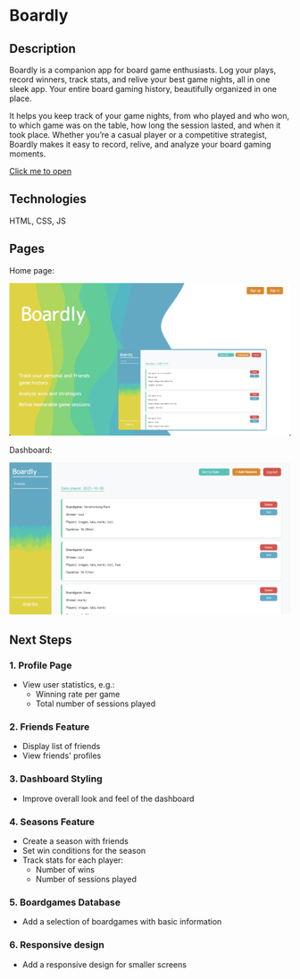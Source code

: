 # Boardly 

## Description

Boardly is a companion app for board game enthusiasts. Log your plays, record winners, track stats, and relive your best game nights, all in one sleek app. Your entire board gaming history, beautifully organized in one place.

It helps you keep track of your game nights, from who played and who won, to which game was on the table, how long the session lasted, and when it took place. Whether you’re a casual player or a competitive strategist, Boardly makes it easy to record, relive, and analyze your board gaming moments.

[Click me to open](https://boardly-7263b4b6d90e.herokuapp.com/)

## Technologies

HTML, CSS, JS


## Pages

Home page:

![Page](./assets/home-page.png)

Dashboard:

![Page](./assets/dashboard-page.png)

## Next Steps

### 1. Profile Page
- View user statistics, e.g.:
  - Winning rate per game
  - Total number of sessions played

### 2. Friends Feature
- Display list of friends
- View friends' profiles

### 3. Dashboard Styling
- Improve overall look and feel of the dashboard

### 4. Seasons Feature
- Create a season with friends
- Set win conditions for the season
- Track stats for each player:
  - Number of wins
  - Number of sessions played

### 5. Boardgames Database
- Add a selection of boardgames with basic information

### 6. Responsive design
- Add a responsive design for smaller screens